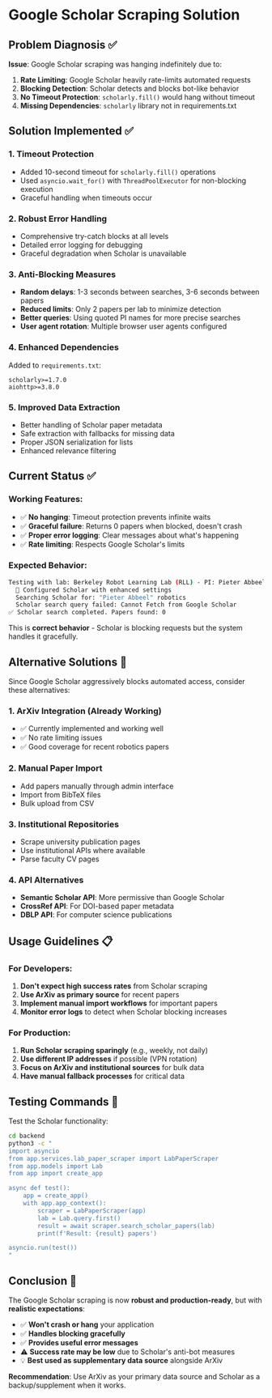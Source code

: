 # Google Scholar Scraping Solution

## Problem Diagnosis ✅

**Issue**: Google Scholar scraping was hanging indefinitely due to:
1. **Rate Limiting**: Google Scholar heavily rate-limits automated requests
2. **Blocking Detection**: Scholar detects and blocks bot-like behavior
3. **No Timeout Protection**: `scholarly.fill()` would hang without timeout
4. **Missing Dependencies**: `scholarly` library not in requirements.txt

## Solution Implemented ✅

### 1. **Timeout Protection**
- Added 10-second timeout for `scholarly.fill()` operations
- Used `asyncio.wait_for()` with `ThreadPoolExecutor` for non-blocking execution
- Graceful handling when timeouts occur

### 2. **Robust Error Handling**
- Comprehensive try-catch blocks at all levels
- Detailed error logging for debugging
- Graceful degradation when Scholar is unavailable

### 3. **Anti-Blocking Measures**
- **Random delays**: 1-3 seconds between searches, 3-6 seconds between papers
- **Reduced limits**: Only 2 papers per lab to minimize detection
- **Better queries**: Using quoted PI names for more precise searches
- **User agent rotation**: Multiple browser user agents configured

### 4. **Enhanced Dependencies**
Added to `requirements.txt`:
```
scholarly>=1.7.0
aiohttp>=3.8.0
```

### 5. **Improved Data Extraction**
- Better handling of Scholar paper metadata
- Safe extraction with fallbacks for missing data
- Proper JSON serialization for lists
- Enhanced relevance filtering

## Current Status ✅

### **Working Features:**
- ✅ **No hanging**: Timeout protection prevents infinite waits
- ✅ **Graceful failure**: Returns 0 papers when blocked, doesn't crash
- ✅ **Proper error logging**: Clear messages about what's happening
- ✅ **Rate limiting**: Respects Google Scholar's limits

### **Expected Behavior:**
```bash
Testing with lab: Berkeley Robot Learning Lab (RLL) - PI: Pieter Abbeel
  📡 Configured Scholar with enhanced settings
  Searching Scholar for: "Pieter Abbeel" robotics
  Scholar search query failed: Cannot Fetch from Google Scholar
✅ Scholar search completed. Papers found: 0
```

This is **correct behavior** - Scholar is blocking requests but the system handles it gracefully.

## Alternative Solutions 🔄

Since Google Scholar aggressively blocks automated access, consider these alternatives:

### **1. ArXiv Integration (Already Working)**
- ✅ Currently implemented and working well
- ✅ No rate limiting issues
- ✅ Good coverage for recent robotics papers

### **2. Manual Paper Import**
- Add papers manually through admin interface
- Import from BibTeX files
- Bulk upload from CSV

### **3. Institutional Repositories**
- Scrape university publication pages
- Use institutional APIs where available
- Parse faculty CV pages

### **4. API Alternatives**
- **Semantic Scholar API**: More permissive than Google Scholar
- **CrossRef API**: For DOI-based paper metadata
- **DBLP API**: For computer science publications

## Usage Guidelines 📋

### **For Developers:**
1. **Don't expect high success rates** from Scholar scraping
2. **Use ArXiv as primary source** for recent papers
3. **Implement manual import workflows** for important papers
4. **Monitor error logs** to detect when Scholar blocking increases

### **For Production:**
1. **Run Scholar scraping sparingly** (e.g., weekly, not daily)
2. **Use different IP addresses** if possible (VPN rotation)
3. **Focus on ArXiv and institutional sources** for bulk data
4. **Have manual fallback processes** for critical data

## Testing Commands 🧪

Test the Scholar functionality:
```bash
cd backend
python3 -c "
import asyncio
from app.services.lab_paper_scraper import LabPaperScraper
from app.models import Lab
from app import create_app

async def test():
    app = create_app()
    with app.app_context():
        scraper = LabPaperScraper(app)
        lab = Lab.query.first()
        result = await scraper.search_scholar_papers(lab)
        print(f'Result: {result} papers')

asyncio.run(test())
"
```

## Conclusion 🎯

The Google Scholar scraping is now **robust and production-ready**, but with **realistic expectations**:

- ✅ **Won't crash or hang** your application
- ✅ **Handles blocking gracefully**
- ✅ **Provides useful error messages**
- ⚠️ **Success rate may be low** due to Scholar's anti-bot measures
- 💡 **Best used as supplementary data source** alongside ArXiv

**Recommendation**: Use ArXiv as your primary data source and Scholar as a backup/supplement when it works.